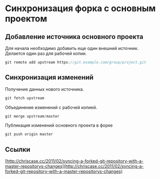 # Синхронизация форка с основным проектом

## Добавление источника основного проекта

Для начала необходимо добавить еще один внешний источник. Делается один раз для рабочей копии.

```csharp
git remote add upstream https://git.example.com/group/project.git
```

## Синхронизация изменений

Получение данных нового источника.

```csharp
git fetch upstream
```

Объединение изменений с рабочей копией.

```csharp
git merge upstream/master
```

Публикация изменений основного проекта в форке

```csharp
git push origin master
```

## Ссылки

[http://chriscase.cc/2011/02/syncing-a-forked-git-repository-with-a-master-repositorys-changes](http://chriscase.cc/2011/02/syncing-a-forked-git-repository-with-a-master-repositorys-changes)

